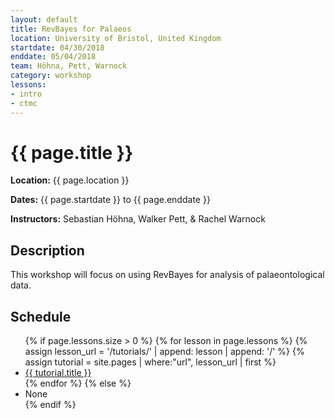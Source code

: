 ```yaml
---
layout: default
title: RevBayes for Palaeos
location: University of Bristol, United Kingdom
startdate: 04/30/2018
enddate: 05/04/2018
team: Höhna, Pett, Warnock
category: workshop
lessons:
- intro
- ctmc
---
```


<h1>{{ page.title }}</h1>

<b>Location:</b> {{ page.location }}

<b>Dates:</b> {{ page.startdate }} to {{ page.enddate }}

<b>Instructors:</b> Sebastian Höhna, Walker Pett, & Rachel Warnock

## Description

This workshop will focus on using RevBayes for analysis of palaeontological data.

## Schedule

<div class="row">
    <div class="col-md-9">
        <ul>
        {% if page.lessons.size > 0 %}
          {% for lesson in page.lessons %}
            {% assign lesson_url = '/tutorials/' | append: lesson | append: '/' %}
            {% assign tutorial = site.pages | where:"url", lesson_url | first %}
            <li><a href="{{ site.baseurl }}{{ tutorial.url }}">{{ tutorial.title }}</a></li>
          {% endfor %}
        {% else %}
          <li>None</li>
        {% endif %}
        </ul>
    </div>
</div>